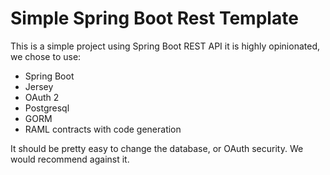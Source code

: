 # Simple Spring Boot Rest Template

This is a simple project using Spring Boot REST API
it is highly opinionated, we chose to use:

* Spring Boot
* Jersey
* OAuth 2
* Postgresql
* GORM
* RAML contracts with code generation

It should be pretty easy to change the database, or OAuth security.
We would recommend against it.

